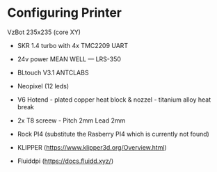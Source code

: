 # Configuring Printer

  VzBot 235x235 (core XY)
   - SKR 1.4 turbo with 4x TMC2209 UART
   - 24v power MEAN WELL — LRS-350
   - BLtouch V3.1 ANTCLABS
   - Neopixel (12 leds)
   - V6 Hotend - plated copper heat block & nozzel - titanium alloy heat break 
   - 2x T8 screew - Pitch 2mm Lead 2mm

  - Rock PI4 (substitute the Rasberry PI4 which is currently not found)

  - KLIPPER (https://www.klipper3d.org/Overview.html)
  - Fluiddpi (https://docs.fluidd.xyz/)
